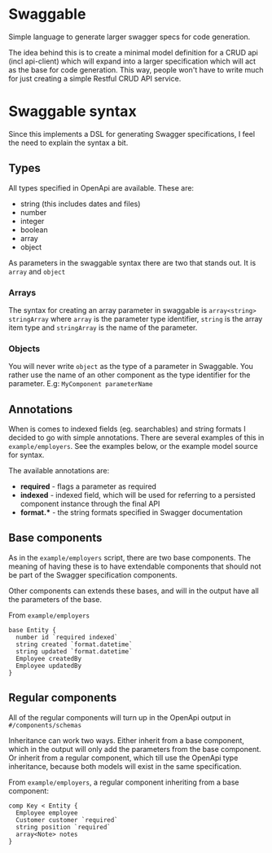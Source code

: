 # Swaggable

Simple language to generate larger swagger specs for code generation.

The idea behind this is to create a minimal model definition for a CRUD api (incl api-client) which will expand into a larger specification which will act as the base for code generation. This way, people won't have to write much for just creating a simple Restful CRUD API service.

# Swaggable syntax

Since this implements a DSL for generating Swagger specifications, I feel the need to explain the syntax a bit.

## Types

All types specified in OpenApi are available. These are:
* string (this includes dates and files)
* number
* integer
* boolean
* array
* object

As parameters in the swaggable syntax there are two that stands out. It is `array` and `object`

### Arrays

The syntax for creating an array parameter in swaggable is `array<string> stringArray` where `array` is the
parameter type identifier, `string` is the array item type and `stringArray` is the name of the parameter.

### Objects

You will never write `object` as the type of a parameter in Swaggable. You rather use the name of an other
component as the type identifier for the parameter. E.g: `MyComponent parameterName`

## Annotations

When is comes to indexed fields (eg. searchables) and string formats I decided to go with simple annotations.
There are several examples of this in `example/employers`. See the examples below, or the example model source for syntax.

The available annotations are:
* __required__ - flags a parameter as required
* __indexed__ - indexed field, which will be used for referring to a persisted component instance through the final API
* __format.*__ - the string formats specified in Swagger documentation

## Base components

As in the `example/employers` script, there are two base components. The meaning of having these is to
have extendable components that should not be part of the Swagger specification components.

Other components can extends these bases, and will in the output have all the parameters of the base.

From `example/employers` 
```
base Entity {
  number id `required indexed`
  string created `format.datetime`
  string updated `format.datetime`
  Employee createdBy
  Employee updatedBy
}
```

## Regular components

All of the regular components will turn up in the OpenApi output in `#/components/schemas`

Inheritance can work two ways. Either inherit from a base component, which in the output will only
add the parameters from the base component. Or inherit from a regular component, which till use
the OpenApi type inheritance, because both models will exist in the same specification.

From `example/employers`, a regular component inheriting from a base component:
```
comp Key < Entity {
  Employee employee
  Customer customer `required`
  string position `required`
  array<Note> notes
}
```
